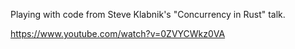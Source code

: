 Playing with code from Steve Klabnik's "Concurrency in Rust" talk.

https://www.youtube.com/watch?v=0ZVYCWkz0VA

